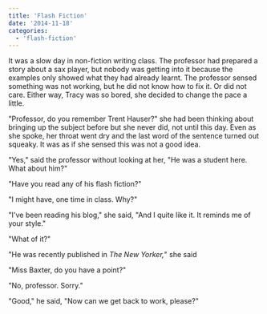 ```yaml
---
title: 'Flash Fiction'
date: '2014-11-18'
categories:
  - 'flash-fiction'
---
```


It was a slow day in non-fiction writing class. The professor had prepared a
story about a sax player, but nobody was getting into it because the examples
only showed what they had already learnt. The professor sensed something was not
working, but he did not know how to fix it. Or did not care. Either way, Tracy
was so bored, she decided to change the pace a little.

<!-- truncate -->

"Professor, do you remember Trent Hauser?" she had been thinking about bringing
up the subject before but she never did, not until this day. Even as she spoke,
her throat went dry and the last word of the sentence turned out squeaky. It was
as if she sensed this was not a good idea.

"Yes," said the professor without looking at her, "He was a student here. What
about him?"

"Have you read any of his flash fiction?"

"I might have, one time in class. Why?"

"I've been reading his blog," she said, "And I quite like it. It reminds me of
your style."

"What of it?"

"He was recently published in _The New Yorker,_" she said

"Miss Baxter, do you have a point?"

"No, professor. Sorry."

"Good," he said, "Now can we get back to work, please?"
